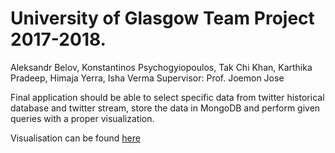 # University of Glasgow Team Project 2017-2018. 
Aleksandr Belov, Konstantinos Psychogyiopoulos, Tak Chi Khan, Karthika Pradeep, Himaja Yerra, Isha Verma
Supervisor: Prof. Joemon Jose

Final application should be able to select specific data from twitter historical database and twitter stream, store the data in MongoDB and perform given queries with a proper visualization.

Visualisation can be found [here](https://nbviewer.jupyter.org/github/alek-beloff/teamproject/blob/master/presentation.ipynb)

